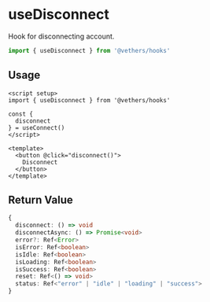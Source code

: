 # useDisconnect

Hook for disconnecting account.

```ts
import { useDisconnect } from '@vethers/hooks'
```

## Usage
```vue
<script setup>
import { useDisconnect } from '@vethers/hooks'

const {
  disconnect
} = useConnect()
</script>

<template>
  <button @click="disconnect()">
    Disconnect
  </button>
</template>
```

## Return Value

```ts
{
  disconnect: () => void
  disconnectAsync: () => Promise<void>
  error?: Ref<Error>
  isError: Ref<boolean>
  isIdle: Ref<boolean>
  isLoading: Ref<boolean>
  isSuccess: Ref<boolean>
  reset: Ref<() => void>
  status: Ref<"error" | "idle" | "loading" | "success">
}
```
